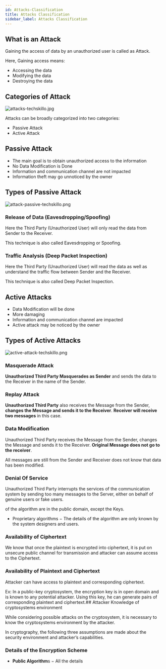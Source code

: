 ```yaml
---
id: Attacks-Classification
title: Attacks Classification
sidebar_label: Attacks Classification
---
```


## What is an Attack

Gaining the access of data by an unauthorized user is called as Attack.

Here, Gaining access means: 

- Accessing the data
- Modifying the data
- Destroying the data

## Categories of Attack

![attacks-techskillo.jpg](assets/attacks-techskillo.jpg)

Attacks can be broadly categorized into two categories:

- Passive Attack
- Active Attack

## Passive Attack

- The main goal is to obtain unauthorized access to the information
- No Data Modification is Done
- Information and communication channel are not impacted
- Information theft may go unnoticed by the owner

## Types of Passive Attack

![attack-passive-techskillo.png](assets/attack-passive-techskillo.png)

### Release of Data (Eavesdropping/Spoofing) 

Here the Third Party (Unauthorized User) will only read the data from Sender to the Receiver. 
    
This technique is also called Eavesdropping or Spoofing.

### Traffic Analysis (Deep Packet Inspection)

Here the Third Party (Unauthorized User) will read the data as well as understand the traffic flow between Sender and the Receiver.
    
This technique is also called Deep Packet Inspection.

## Active Attacks

- Data Modification will be done
- More damaging
- Information and communication channel are impacted
- Active attack may be noticed by the owner

## Types of Active Attacks

![active-attack-techskillo.png](assets/active-attack-techskillo.png)

### Masquerade Attack

**Unauthorized Third Party Masquerades as Sender** and sends the data to the Receiver in the name of the Sender.

### Replay Attack

**Unauthorized Third Party** also receives the Message from the Sender, **changes the Message and sends it to the Receiver**. **Receiver will receive two messages** in this case. 

### Data Modification

Unauthorized Third Party receives the Message from the Sender, changes the Message and sends it to the Receiver. **Original Message does not go to the receiver**. 
    
All messages are still from the Sender and Receiver does not know that data has been modified. 

### Denial Of Service

Unauthorized Third Party interrupts the services of the communication system by sending too many messages to the Server, either on behalf of genuine users or fake users.  

 of the algorithm are in the public domain, except the Keys.
- Proprietary algorithms − The details of the algorithm are only known by the system designers and users.

### Availability of Ciphertext

We know that once the plaintext is encrypted into ciphertext, it is put on unsecure public channel for transmission and attacker can assume access to the Ciphertext.

### Availability of Plaintext and Ciphertext

Attacker can have access to plaintext and corresponding ciphertext.

Ex: In a public-key cryptosystem, the encryption key is in open domain and is known to any potential attacker. Using this key, he can generate pairs of corresponding plaintext and ciphertext.## Attacker Knowledge of cryptosystems environment

While considering possible attacks on the cryptosystem, it is necessary to know the cryptosystems environment by the attacker.

In cryptography, the following three assumptions are made about the security environment and attacker’s capabilities.

### Details of the Encryption Scheme

- **Public Algorithm**s − All the details


